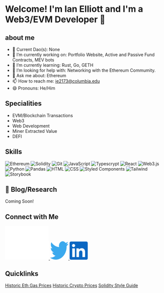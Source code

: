 # Welcome! I'm Ian Elliott and I'm a Web3/EVM Developer 👋

## about me

- 👯 Current Dao(s): None
- 🔭 I’m currently working on: Portfolio Website, Active and Passive Fund Contracts, MEV bots
- 🌱 I’m currently learning: Rust, Go, GETH
- 🤔 I’m looking for help with: Networking with the Ethereum Commumity.
- 💬 Ask me about: Ethereum
- 📫 How to reach me: ie2173@columbia.edu
- 😄 Pronouns: He/Him

## Specialities

- EVM/Blockchain Transactions
- Web3
- Web Development
- Miner Extracted Value
- DEFI

## Skills

![Ethereum](https://img.shields.io/badge/Ethereum-3C3C3D?style=for-the-badge&logo=Ethereum&logoColor=white)
![Solidity](https://img.shields.io/badge/Solidity-3C3C3D?style=for-the-badge&logo=Solidity&logoColor=white)
![Git](https://img.shields.io/badge/Git-F05032?style=for-the-badge&logo=git&logoColor=black)
![JavaScript](https://img.shields.io/badge/javascript-%23323330.svg?style=for-the-badge&logo=javascript&logoColor=%23F7DF1E)
![Typescrypt](https://img.shields.io/badge/Typescript-007acc?style=for-the-badge&logo=Typescript&logoColor=white)
![React](https://img.shields.io/badge/react-202228?style=for-the-badge&logo=react&logoColor=61DAFB)
![Web3.js](https://img.shields.io/badge/web3.js-F16822?style=for-the-badge&logo=web3.js&logoColor=black)
![Python](https://img.shields.io/badge/python-4B8BBE?style=for-the-badge&logo=python&logoColor=FFD43B)
![Pandas](https://img.shields.io/badge/pandas-4B8BBE?style=for-the-badge&logo=pandas&logoColor=white)
![HTML](https://img.shields.io/badge/HTML5-E34F26?style=for-the-badge&logo=HTML5&logoColor=white)
![CSS](https://img.shields.io/badge/CSS3-1572B6?style=for-the-badge&logo=CSS3&logoColor=white)
![Styled Components](https://img.shields.io/badge/styled_components-DB7093?style=for-the-badge&logo=styled-components&logoColor=white)
![Tailwind](https://img.shields.io/badge/tailwind-0b101e?style=for-the-badge&logo=Tailwind%20CSS&logoColor=06B6D4)
![Storybook](https://img.shields.io/badge/Storybook_UI-FF4785?style=for-the-badge&logo=Storybook&logoColor=white)

## 📝 Blog/Research

Coming Soon!

## Connect with Me

<span display='flex' flex-wrap= 'wrap'>
<a href='https://discord.gg/3M8kNAYPTb'>
  <img src="images/Discord.svg" alt='Discord' margin='0 10px 0 0;'>
</a>
<a href='https://twitter.com/lunacrypto4'>
  <img src="images/Twitter.svg" alt='Twitter' width='60px' height='60px' margin='0 10px 0 0;'>
</a><a href='https://www.linkedin.com/in/ilelliott/'>
  <img src="images/Linkedin.png" alt='Linkedin' width='59px' height='59px' margin='0 10px 0 0;'>
</a>
</span>

## Quicklinks

[Historic Eth Gas Prices](http://www.github.com/ie2173/historicgasprices)
[Historic Crypto Prices](https://github.com/ie2173/coinprices)
[Solidity Style Guide](https://github.com/0xcert/solidity-style-guide)
